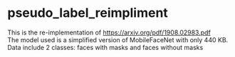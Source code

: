 # pseudo_label_reimpliment
This is the re-implementation of https://arxiv.org/pdf/1908.02983.pdf  
The model used is a simplified version of MobileFaceNet with only 440 KB.  
Data include 2 classes: faces with masks and faces without masks  

